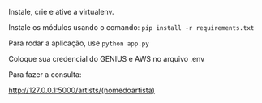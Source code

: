 Instale, crie e ative a virtualenv.

Instale os módulos usando o comando: `pip install -r requirements.txt`

Para rodar a aplicação, use `python app.py`

Coloque sua credencial do GENIUS e AWS no arquivo .env

Para fazer a consulta:

http://127.0.0.1:5000/artists/(nomedoartista)

